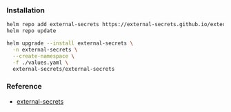 ### Installation
```bash
helm repo add external-secrets https://external-secrets.github.io/external-secrets
helm repo update

helm upgrade --install external-secrets \
  -n external-secrets \
  --create-namespace \
  -f ./values.yaml \
  external-secrets/external-secrets
```

### Reference
* [external-secrets](https://github.com/external-secrets/external-secrets)
